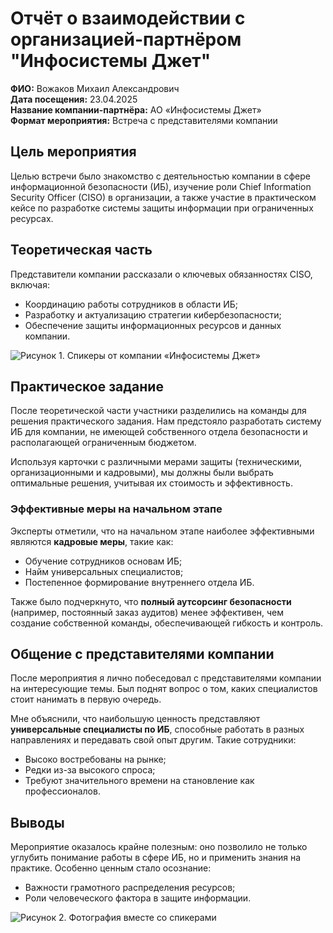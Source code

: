 # Отчёт о взаимодействии с организацией-партнёром "Инфосистемы Джет"

**ФИО:** Вожаков Михаил Александрович  
**Дата посещения:** 23.04.2025  
**Название компании-партнёра:** АО «Инфосистемы Джет»  
**Формат мероприятия:** Встреча с представителями компании  

## Цель мероприятия

Целью встречи было знакомство с деятельностью компании в сфере информационной безопасности (ИБ), изучение роли Chief Information Security Officer (CISO) в организации, а также участие в практическом кейсе по разработке системы защиты информации при ограниченных ресурсах.

## Теоретическая часть

Представители компании рассказали о ключевых обязанностях CISO, включая:

- Координацию работы сотрудников в области ИБ;
- Разработку и актуализацию стратегии кибербезопасности;
- Обеспечение защиты информационных ресурсов и данных компании.

![Рисунок 1. Спикеры от компании «Инфосистемы Джет»](../content/1.jpg)

## Практическое задание

После теоретической части участники разделились на команды для решения практического задания. Нам предстояло разработать систему ИБ для компании, не имеющей собственного отдела безопасности и располагающей ограниченным бюджетом.

Используя карточки с различными мерами защиты (техническими, организационными и кадровыми), мы должны были выбрать оптимальные решения, учитывая их стоимость и эффективность.

### Эффективные меры на начальном этапе

Эксперты отметили, что на начальном этапе наиболее эффективными являются **кадровые меры**, такие как:

- Обучение сотрудников основам ИБ;
- Найм универсальных специалистов;
- Постепенное формирование внутреннего отдела ИБ.

Также было подчеркнуто, что **полный аутсорсинг безопасности** (например, постоянный заказ аудитов) менее эффективен, чем создание собственной команды, обеспечивающей гибкость и контроль.

## Общение с представителями компании

После мероприятия я лично побеседовал с представителями компании на интересующие темы. Был поднят вопрос о том, каких специалистов стоит нанимать в первую очередь.

Мне объяснили, что наибольшую ценность представляют **универсальные специалисты по ИБ**, способные работать в разных направлениях и передавать свой опыт другим. Такие сотрудники:

- Высоко востребованы на рынке;
- Редки из-за высокого спроса;
- Требуют значительного времени на становление как профессионалов.

## Выводы

Мероприятие оказалось крайне полезным: оно позволило не только углубить понимание работы в сфере ИБ, но и применить знания на практике. Особенно ценным стало осознание:

- Важности грамотного распределения ресурсов;
- Роли человеческого фактора в защите информации.

![Рисунок 2. Фотография вместе со спикерами](../content/2.jpg) 